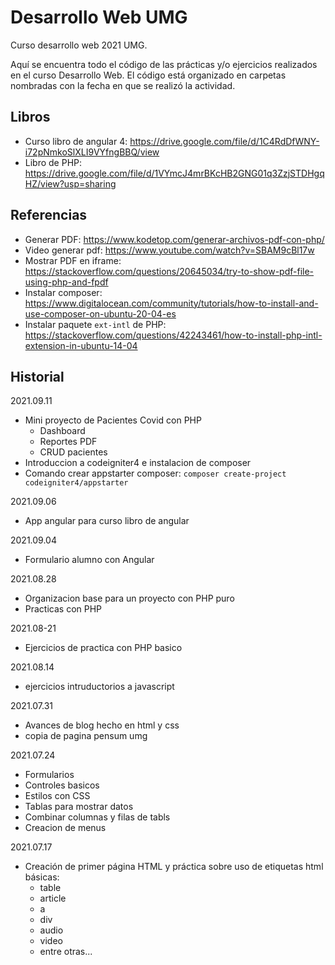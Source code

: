 # Desarrollo Web UMG
Curso desarrollo web 2021 UMG.

Aquí se encuentra todo el código de las prácticas y/o ejercicios realizados en el curso Desarrollo Web. El código  está organizado en carpetas nombradas con la fecha en que se realizó la actividad.

## Libros

- Curso libro de angular 4: <https://drive.google.com/file/d/1C4RdDfWNY-i72pNmkoSlXLI9VYfngBBQ/view>
- Libro de PHP: <https://drive.google.com/file/d/1VYmcJ4mrBKcHB2GNG01q3ZzjSTDHgqHZ/view?usp=sharing>

## Referencias
- Generar PDF: https://www.kodetop.com/generar-archivos-pdf-con-php/
- Video generar pdf: https://www.youtube.com/watch?v=SBAM9cBl17w
- Mostrar PDF en iframe: https://stackoverflow.com/questions/20645034/try-to-show-pdf-file-using-php-and-fpdf
- Instalar composer: https://www.digitalocean.com/community/tutorials/how-to-install-and-use-composer-on-ubuntu-20-04-es
- Instalar paquete `ext-intl` de PHP: https://stackoverflow.com/questions/42243461/how-to-install-php-intl-extension-in-ubuntu-14-04


## Historial

2021.09.11
- Mini proyecto de Pacientes Covid con PHP
    - Dashboard
    - Reportes PDF
    - CRUD pacientes
- Introduccion a codeigniter4 e instalacion de composer
- Comando crear appstarter composer: `composer create-project codeigniter4/appstarter`

2021.09.06
- App angular para curso libro de angular

2021.09.04
- Formulario alumno con Angular

2021.08.28
- Organizacion base para un proyecto con PHP puro
- Practicas con PHP

2021.08-21
- Ejercicios de practica con PHP basico

2021.08.14
- ejercicios intruductorios a javascript

2021.07.31
- Avances de blog hecho en html y css
- copia de pagina pensum umg

2021.07.24
- Formularios
- Controles basicos
- Estilos con CSS
- Tablas para mostrar datos
- Combinar columnas y filas de tabls
- Creacion de menus

2021.07.17
- Creación de primer página HTML y práctica sobre uso de etiquetas html básicas:
    - table
    - article
    - a
    - div
    - audio
    - video
    - entre otras...
